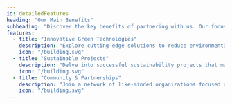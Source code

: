 ```yaml
---
id: detailedFeatures
heading: "Our Main Benefits"
subheading: "Discover the key benefits of partnering with us. Our focus is on providing innovative and sustainable solutions."
features:
  - title: "Innovative Green Technologies"
    description: "Explore cutting-edge solutions to reduce environmental impact and promote sustainability."
    icon: "/building.svg"
  - title: "Sustainable Projects"
    description: "Delve into successful sustainability projects that make a real difference."
    icon: "/building.svg"
  - title: "Community & Partnerships"
    description: "Join a network of like-minded organizations focused on sustainability."
    icon: "/building.svg"
---
```

